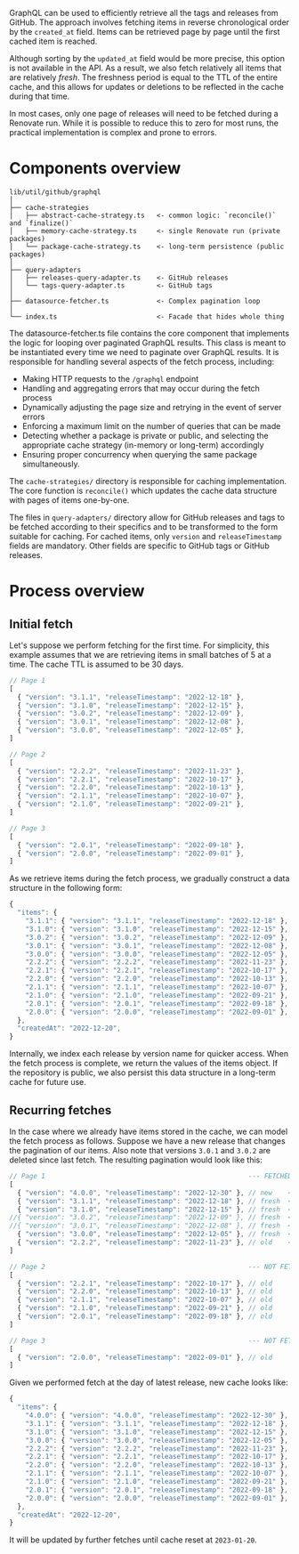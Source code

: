 GraphQL can be used to efficiently retrieve all the tags and releases from GitHub.
The approach involves fetching items in reverse chronological order by the `created_at` field.
Items can be retrieved page by page until the first cached item is reached.

Although sorting by the `updated_at` field would be more precise, this option is not available in the API.
As a result, we also fetch relatively all items that are relatively _fresh_.
The freshness period is equal to the TTL of the entire cache, and this allows for updates or deletions to be reflected in the cache during that time.

In most cases, only one page of releases will need to be fetched during a Renovate run.
While it is possible to reduce this to zero for most runs, the practical implementation is complex and prone to errors.

# Components overview

```
lib/util/github/graphql
│
├── cache-strategies
│   ├── abstract-cache-strategy.ts   <- common logic: `reconcile()` and `finalize()`
│   ├── memory-cache-strategy.ts     <- single Renovate run (private packages)
│   └── package-cache-strategy.ts    <- long-term persistence (public packages)
│
├── query-adapters
│   ├── releases-query-adapter.ts    <- GitHub releases
│   └── tags-query-adapter.ts        <- GitHub tags
│
├── datasource-fetcher.ts            <- Complex pagination loop
│
└── index.ts                         <- Facade that hides whole thing
```

The datasource-fetcher.ts file contains the core component that implements the logic for looping over paginated GraphQL results.
This class is meant to be instantiated every time we need to paginate over GraphQL results.
It is responsible for handling several aspects of the fetch process, including:

- Making HTTP requests to the `/graphql` endpoint
- Handling and aggregating errors that may occur during the fetch process
- Dynamically adjusting the page size and retrying in the event of server errors
- Enforcing a maximum limit on the number of queries that can be made
- Detecting whether a package is private or public, and selecting the appropriate cache strategy (in-memory or long-term) accordingly
- Ensuring proper concurrency when querying the same package simultaneously.

The `cache-strategies/` directory is responsible for caching implementation.
The core function is `reconcile()` which updates the cache data structure with pages of items one-by-one.

The files in `query-adapters/` directory allow for GitHub releases and tags to be fetched according to their specifics and to be transformed to the form suitable for caching.
For cached items, only `version` and `releaseTimestamp` fields are mandatory.
Other fields are specific to GitHub tags or GitHub releases.

# Process overview

## Initial fetch

Let's suppose we perform fetching for the first time.
For simplicity, this example assumes that we are retrieving items in small batches of 5 at a time.
The cache TTL is assumed to be 30 days.

```js
// Page 1
[
  { "version": "3.1.1", "releaseTimestamp": "2022-12-18" },
  { "version": "3.1.0", "releaseTimestamp": "2022-12-15" },
  { "version": "3.0.2", "releaseTimestamp": "2022-12-09" },
  { "version": "3.0.1", "releaseTimestamp": "2022-12-08" },
  { "version": "3.0.0", "releaseTimestamp": "2022-12-05" },
]

// Page 2
[
  { "version": "2.2.2", "releaseTimestamp": "2022-11-23" },
  { "version": "2.2.1", "releaseTimestamp": "2022-10-17" },
  { "version": "2.2.0", "releaseTimestamp": "2022-10-13" },
  { "version": "2.1.1", "releaseTimestamp": "2022-10-07" },
  { "version": "2.1.0", "releaseTimestamp": "2022-09-21" },
]

// Page 3
[
  { "version": "2.0.1", "releaseTimestamp": "2022-09-18" },
  { "version": "2.0.0", "releaseTimestamp": "2022-09-01" },
]
```

As we retrieve items during the fetch process, we gradually construct a data structure in the following form:

```js
{
  "items": {
    "3.1.1": { "version": "3.1.1", "releaseTimestamp": "2022-12-18" },
    "3.1.0": { "version": "3.1.0", "releaseTimestamp": "2022-12-15" },
    "3.0.2": { "version": "3.0.2", "releaseTimestamp": "2022-12-09" },
    "3.0.1": { "version": "3.0.1", "releaseTimestamp": "2022-12-08" },
    "3.0.0": { "version": "3.0.0", "releaseTimestamp": "2022-12-05" },
    "2.2.2": { "version": "2.2.2", "releaseTimestamp": "2022-11-23" },
    "2.2.1": { "version": "2.2.1", "releaseTimestamp": "2022-10-17" },
    "2.2.0": { "version": "2.2.0", "releaseTimestamp": "2022-10-13" },
    "2.1.1": { "version": "2.1.1", "releaseTimestamp": "2022-10-07" },
    "2.1.0": { "version": "2.1.0", "releaseTimestamp": "2022-09-21" },
    "2.0.1": { "version": "2.0.1", "releaseTimestamp": "2022-09-18" },
    "2.0.0": { "version": "2.0.0", "releaseTimestamp": "2022-09-01" },
  },
  "createdAt": "2022-12-20",
}
```

Internally, we index each release by version name for quicker access.
When the fetch process is complete, we return the values of the items object.
If the repository is public, we also persist this data structure in a long-term cache for future use.

## Recurring fetches

In the case where we already have items stored in the cache, we can model the fetch process as follows.
Suppose we have a new release that changes the pagination of our items.
Also note that versions `3.0.1` and `3.0.2` are deleted since last fetch.
The resulting pagination would look like this:

```js
// Page 1                                                   --- FETCHED AND RECONCILED ---
[
  { "version": "4.0.0", "releaseTimestamp": "2022-12-30" }, // new    <- item cached
  { "version": "3.1.1", "releaseTimestamp": "2022-12-18" }, // fresh  <- item updated
  { "version": "3.1.0", "releaseTimestamp": "2022-12-15" }, // fresh  <- item updated
//{ "version": "3.0.2", "releaseTimestamp": "2022-12-09" }, // fresh  <- item deleted
//{ "version": "3.0.1", "releaseTimestamp": "2022-12-08" }, // fresh  <- item deleted
  { "version": "3.0.0", "releaseTimestamp": "2022-12-05" }, // fresh  <- item updated
  { "version": "2.2.2", "releaseTimestamp": "2022-11-23" }, // old    <- fetching stopped
]

// Page 2                                                   --- NOT FETCHED ---
[
  { "version": "2.2.1", "releaseTimestamp": "2022-10-17" }, // old
  { "version": "2.2.0", "releaseTimestamp": "2022-10-13" }, // old
  { "version": "2.1.1", "releaseTimestamp": "2022-10-07" }, // old
  { "version": "2.1.0", "releaseTimestamp": "2022-09-21" }, // old
  { "version": "2.0.1", "releaseTimestamp": "2022-09-18" }, // old
]

// Page 3                                                   --- NOT FETCHED ---
[
  { "version": "2.0.0", "releaseTimestamp": "2022-09-01" }, // old
]
```

Given we performed fetch at the day of latest release, new cache looks like:

```js
{
  "items": {
    "4.0.0": { "version": "4.0.0", "releaseTimestamp": "2022-12-30" },
    "3.1.1": { "version": "3.1.1", "releaseTimestamp": "2022-12-18" },
    "3.1.0": { "version": "3.1.0", "releaseTimestamp": "2022-12-15" },
    "3.0.0": { "version": "3.0.0", "releaseTimestamp": "2022-12-05" },
    "2.2.2": { "version": "2.2.2", "releaseTimestamp": "2022-11-23" },
    "2.2.1": { "version": "2.2.1", "releaseTimestamp": "2022-10-17" },
    "2.2.0": { "version": "2.2.0", "releaseTimestamp": "2022-10-13" },
    "2.1.1": { "version": "2.1.1", "releaseTimestamp": "2022-10-07" },
    "2.1.0": { "version": "2.1.0", "releaseTimestamp": "2022-09-21" },
    "2.0.1": { "version": "2.0.1", "releaseTimestamp": "2022-09-18" },
    "2.0.0": { "version": "2.0.0", "releaseTimestamp": "2022-09-01" },
  },
  "createdAt": "2022-12-20",
}
```

It will be updated by further fetches until cache reset at `2023-01-20`.
